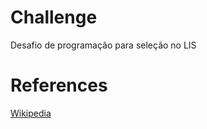 # Challenge
Desafio de programação para seleção no LIS

# References

[Wikipedia](https://pt.wikipedia.org/wiki/Cifra_de_C%C3%A9sar)